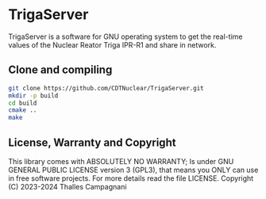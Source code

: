 # TrigaServer

TrigaServer is a software for GNU operating system to get the real-time values of the Nuclear Reator Triga IPR-R1 and share in network.

## Clone and compiling

``` Bash
git clone https://github.com/CDTNuclear/TrigaServer.git
mkdir -p build
cd build
cmake ..
make
```

## License, Warranty and Copyright

This library comes with ABSOLUTELY NO WARRANTY; Is under GNU GENERAL PUBLIC LICENSE version 3 (GPL3), that means you ONLY can use in free software projects.
For more details read the file LICENSE.
Copyright (C) 2023-2024  Thalles Campagnani
